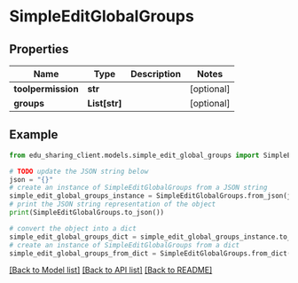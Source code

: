 # SimpleEditGlobalGroups


## Properties

Name | Type | Description | Notes
------------ | ------------- | ------------- | -------------
**toolpermission** | **str** |  | [optional] 
**groups** | **List[str]** |  | [optional] 

## Example

```python
from edu_sharing_client.models.simple_edit_global_groups import SimpleEditGlobalGroups

# TODO update the JSON string below
json = "{}"
# create an instance of SimpleEditGlobalGroups from a JSON string
simple_edit_global_groups_instance = SimpleEditGlobalGroups.from_json(json)
# print the JSON string representation of the object
print(SimpleEditGlobalGroups.to_json())

# convert the object into a dict
simple_edit_global_groups_dict = simple_edit_global_groups_instance.to_dict()
# create an instance of SimpleEditGlobalGroups from a dict
simple_edit_global_groups_from_dict = SimpleEditGlobalGroups.from_dict(simple_edit_global_groups_dict)
```
[[Back to Model list]](../README.md#documentation-for-models) [[Back to API list]](../README.md#documentation-for-api-endpoints) [[Back to README]](../README.md)


